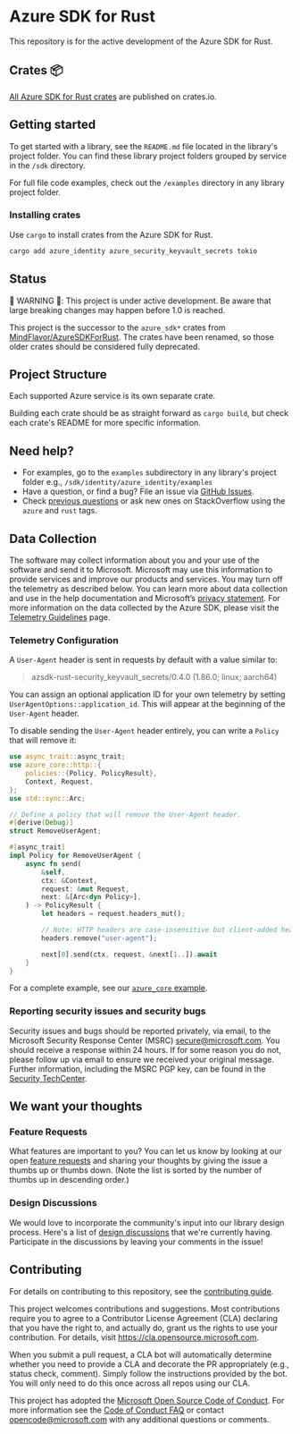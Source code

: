 # Azure SDK for Rust

This repository is for the active development of the Azure SDK for Rust.

## Crates 📦

[All Azure SDK for Rust crates](https://crates.io/users/azure-sdk) are published on crates.io.

## Getting started

To get started with a library, see the `README.md` file located in the library's project folder. You can find these library project folders grouped by service in the `/sdk` directory.

For full file code examples, check out the `/examples` directory in any library project folder.

### Installing crates

Use `cargo` to install crates from the Azure SDK for Rust.

```sh
cargo add azure_identity azure_security_keyvault_secrets tokio
```

## Status

🚨 WARNING 🚨: This project is under active development. Be aware that large breaking changes may happen before 1.0 is reached.

This project is the successor to the `azure_sdk*` crates from [MindFlavor/AzureSDKForRust](https://github.com/MindFlavor/AzureSDKForRust). The crates have been renamed, so those older crates should be considered fully deprecated.

## Project Structure

Each supported Azure service is its own separate crate.

Building each crate should be as straight forward as `cargo build`, but check each crate's README for more specific information.

## Need help?

- For examples, go to the `examples` subdirectory in any library's project folder e.g., `/sdk/identity/azure_identity/examples`
- Have a question, or find a bug? File an issue via [GitHub Issues](https://github.com/Azure/azure-sdk-for-rust/issues/new/choose).
- Check [previous questions](https://stackoverflow.com/questions/tagged/azure+rust) or ask new ones on StackOverflow using the `azure` and `rust` tags.

## Data Collection

The software may collect information about you and your use of the software and send it to Microsoft. Microsoft may use this information to provide services and improve our products and services. You may turn off the telemetry as described below. You can learn more about data collection and use in the help documentation and Microsoft’s [privacy statement](https://go.microsoft.com/fwlink/?LinkID=824704). For more information on the data collected by the Azure SDK, please visit the [Telemetry Guidelines](https://azure.github.io/azure-sdk/general_azurecore.html#telemetry-policy) page.

### Telemetry Configuration

A `User-Agent` header is sent in requests by default with a value similar to:

> azsdk-rust-security_keyvault_secrets/0.4.0 (1.86.0; linux; aarch64)

You can assign an optional application ID for your own telemetry by setting `UserAgentOptions::application_id`. This will appear at the beginning of the `User-Agent` header.

To disable sending the `User-Agent` header entirely, you can write a `Policy` that will remove it:

```rust no_run
use async_trait::async_trait;
use azure_core::http::{
    policies::{Policy, PolicyResult},
    Context, Request,
};
use std::sync::Arc;

// Define a policy that will remove the User-Agent header.
#[derive(Debug)]
struct RemoveUserAgent;

#[async_trait]
impl Policy for RemoveUserAgent {
    async fn send(
        &self,
        ctx: &Context,
        request: &mut Request,
        next: &[Arc<dyn Policy>],
    ) -> PolicyResult {
        let headers = request.headers_mut();

        // Note: HTTP headers are case-insensitive but client-added headers are normalized to lowercase.
        headers.remove("user-agent");

        next[0].send(ctx, request, &next[1..]).await
    }
}
```

For a complete example, see our [`azure_core` example](https://github.com/Azure/azure-sdk-for-rust/blob/main/sdk/core/azure_core/examples/core_remove_user_agent.rs).

### Reporting security issues and security bugs

Security issues and bugs should be reported privately, via email, to the Microsoft Security Response Center (MSRC) <secure@microsoft.com>. You should receive a response within 24 hours. If for some reason you do not, please follow up via email to ensure we received your original message. Further information, including the MSRC PGP key, can be found in the [Security TechCenter](https://www.microsoft.com/msrc/faqs-report-an-issue).

## We want your thoughts

### Feature Requests

What features are important to you? You can let us know by looking at our open [feature requests](https://github.com/Azure/azure-sdk-for-rust/issues?q=is%3Aopen+is%3Aissue+label%3Afeature-request+sort%3Areactions-%2B1-desc) and sharing your thoughts by giving the issue a thumbs up or thumbs down. (Note the list is sorted by the number of thumbs up in descending order.)

### Design Discussions

We would love to incorporate the community's input into our library design process. Here's a list of [design discussions](https://github.com/Azure/azure-sdk-for-rust/labels/design-discussion) that we're currently having. Participate in the discussions by leaving your comments in the issue!

## Contributing

For details on contributing to this repository, see the [contributing guide](https://github.com/Azure/azure-sdk-for-rust/blob/main/CONTRIBUTING.md).

This project welcomes contributions and suggestions.  Most contributions require you to agree to a
Contributor License Agreement (CLA) declaring that you have the right to, and actually do, grant us
the rights to use your contribution. For details, visit <https://cla.opensource.microsoft.com>.

When you submit a pull request, a CLA bot will automatically determine whether you need to provide
a CLA and decorate the PR appropriately (e.g., status check, comment). Simply follow the instructions
provided by the bot. You will only need to do this once across all repos using our CLA.

This project has adopted the [Microsoft Open Source Code of Conduct](https://opensource.microsoft.com/codeofconduct/).
For more information see the [Code of Conduct FAQ](https://opensource.microsoft.com/codeofconduct/faq/) or
contact [opencode@microsoft.com](mailto:opencode@microsoft.com) with any additional questions or comments.
